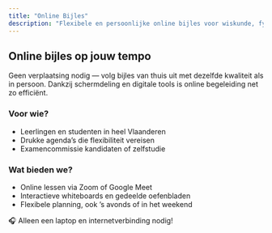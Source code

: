 ```yaml
---
title: "Online Bijles"
description: "Flexibele en persoonlijke online bijles voor wiskunde, fysica, chemie en meer. Volledig op maat, waar je ook bent."
---
```


## Online bijles op jouw tempo

Geen verplaatsing nodig — volg bijles van thuis uit met dezelfde kwaliteit als in persoon. Dankzij schermdeling en digitale tools is online begeleiding net zo efficiënt.

### Voor wie?

- Leerlingen en studenten in heel Vlaanderen
- Drukke agenda’s die flexibiliteit vereisen
- Examencommissie kandidaten of zelfstudie

### Wat bieden we?

- Online lessen via Zoom of Google Meet
- Interactieve whiteboards en gedeelde oefenbladen
- Flexibele planning, ook ’s avonds of in het weekend

🎧 Alleen een laptop en internetverbinding nodig!
